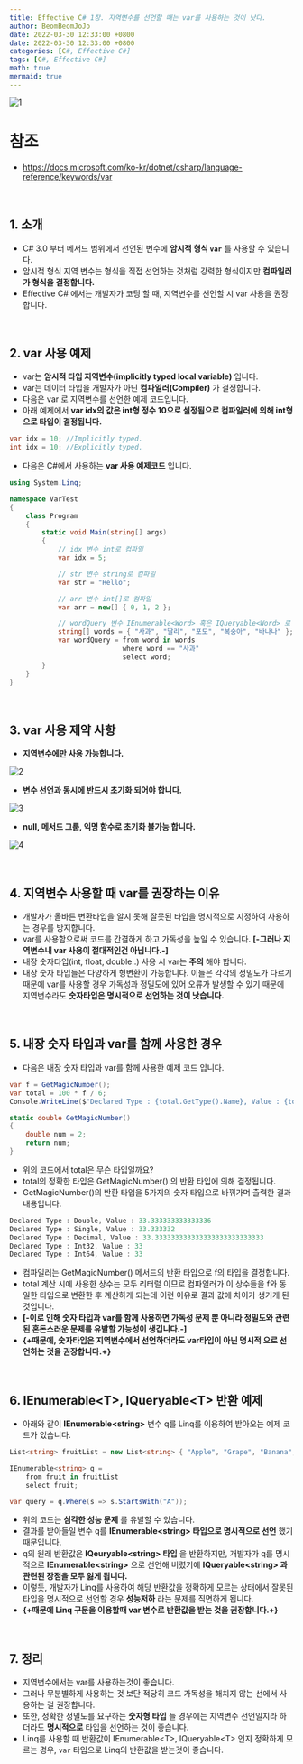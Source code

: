 ```yaml
---
title: Effective C# 1장. 지역변수를 선언할 때는 var를 사용하는 것이 낫다.
author: BeomBeomJoJo
date: 2022-03-30 12:33:00 +0800
date: 2022-03-30 12:33:00 +0800
categories: [C#, Effective C#]
tags: [C#, Effective C#]
math: true
mermaid: true
---
```


![1](https://user-images.githubusercontent.com/22911504/160802390-fd482e2b-172c-4db3-a5e8-de93ddf84ce0.png)

# **참조**
* https://docs.microsoft.com/ko-kr/dotnet/csharp/language-reference/keywords/var

<br>

## **1. 소개**
* C# 3.0 부터 메서드 범위에서 선언된 변수에 **암시적 형식 `var`** 를 사용할 수 있습니다.
* 암시적 형식 지역 변수는 형식을 직접 선언하는 것처럼 강력한 형식이지만 **컴파일러가 형식을 결정합니다.**
* Effective C# 에서는 개발자가 코딩 할 때, 지역변수를 선언할 시 var 사용을 권장합니다.

<br>

## **2. var 사용 예제**
* var는 **암시적 타입 지역변수(implicitly typed local variable)** 입니다.
* var는 데이터 타입을 개발자가 아닌 **컴파일러(Compiler)** 가 결정합니다.
* 다음은 var 로 지역변수를 선언한 예제 코드입니다.
* 아래 예제에서 **var idx의 값은 int형 정수 10으로 설정됨으로 컴파일러에 의해 int형으로 타입이 결정됩니다.**

```c#
var idx = 10; //Implicitly typed.
int idx = 10; //Explicitly typed.
```

* 다음은 C#에서 사용하는 **var 사용 예제코드** 입니다.

```c#
using System.Linq;

namespace VarTest
{
    class Program
    {
        static void Main(string[] args)
        {
            // idx 변수 int로 컴파일 
            var idx = 5;

            // str 변수 string로 컴파일
            var str = "Hello";

            // arr 변수 int[]로 컴파일
            var arr = new[] { 0, 1, 2 };

            // wordQuery 변수 IEnumerable<Word> 혹은 IQueryable<Word> 로 컴파일
            string[] words = { "사과", "딸리", "포도", "복숭아", "바나나" };
            var wordQuery = from word in words
                            where word == "사과"
                            select word;
        }
    }
}
```

<br>

## **3. var 사용 제약 사항**
* **지역변수에만 사용 가능합니다.**

![2](https://user-images.githubusercontent.com/22911504/160802423-139269fe-b869-49b6-b887-49e6d44ed395.png)

* **변수 선언과 동시에 반드시 초기화 되어야 합니다.**

![3](https://user-images.githubusercontent.com/22911504/160802432-f1bee428-b3f3-4f90-a46e-2fb8609192f4.png)

* **null, 메서드 그룹, 익명 함수로 초기화 불가능 합니다.**

![4](https://user-images.githubusercontent.com/22911504/160802448-d35d24d0-be20-4388-9d09-65b6daf0b1f0.png)

<br>

## **4. 지역변수 사용할 때 var를 권장하는 이유**
* 개발자가 올바른 변환타입을 알지 못해 잘못된 타입을 명시적으로 지정하여 사용하는 경우를 방지합니다.
* var를 사용함으로써 코드를 간결하게 하고 가독성을 높일 수 있습니다. **[-그러나 지역변수내 var 사용이 절대적인건 아닙니다.-]**
* 내장 숫자타입(int, float, double..) 사용 시 var는 **주의** 해야 합니다.
* 내장 숫자 타입들은 다양하게 형변환이 가능합니다. 이들은 각각의 정밀도가 다르기 때문에 var를 사용할 경우 가독성과 정밀도에 있어 오류가 발생할 수 있기 때문에 지역변수라도 **숫자타입은 명시적으로 선언하는 것이 낫습니다.**

<br>

## **5. 내장 숫자 타입과 var를 함께 사용한 경우**
* 다음은 내장 숫자 타입과 var를 함께 사용한 예제 코드 입니다.

```c#
var f = GetMagicNumber();
var total = 100 * f / 6;
Console.WriteLine($"Declared Type : {total.GetType().Name}, Value : {total}");

static double GetMagicNumber()
{
    double num = 2;
    return num;
}
```

* 위의 코드에서 total은 무슨 타입일까요?
* total의 정확한 타입은 GetMagicNumber() 의 반환 타입에 의해 결정됩니다.
* GetMagicNumber()의 반환 타입을 5가지의 숫자 타입으로 바꿔가며 출력한 결과 내용입니다.

```c#
Declared Type : Double, Value : 33.333333333333336
Declared Type : Single, Value : 33.333332
Declared Type : Decimal, Value : 33.333333333333333333333333333
Declared Type : Int32, Value : 33
Declared Type : Int64, Value : 33
```

* 컴파일러는 GetMagicNumber() 메서드의 반환 타입으로 f의 타입을 결정합니다.
* total 계산 시에 사용한 상수는 모두 리터럴 이므로 컴파일러가 이 상수들을 f와 동일한 타입으로 변환한 후 계산하게 되는데 이런 이유로 결과 값에 차이가 생기게 된 것입니다.
* **[-이로 인해 숫자 타입과 var를 함께 사용하면 가독성 문제 뿐 아니라 정밀도와 관련된 혼돈스러운 문제를 유발할 가능성이 생깁니다.-]**
* **{+때문에, 숫자타입은 지역변수에서 선언하더라도 var타입이 아닌 명시적 으로 선언하는 것을 권장합니다.+}**

<br>

## **6. IEnumerable\<T>, IQueryable\<T> 반환 예제**
* 아래와 같이 **IEnumerable\<string>** 변수 q를 Linq를 이용하여 받아오는 예제 코드가 있습니다.

```c#
List<string> fruitList = new List<string> { "Apple", "Grape", "Banana", "Orange", "Mango" };

IEnumerable<string> q =
    from fruit in fruitList
    select fruit;

var query = q.Where(s => s.StartsWith("A"));
```

* 위의 코드는 **심각한 성능 문제** 를 유발할 수 있습니다.
* 결과를 받아들일 변수 q를 **IEnumerable\<string> 타입으로 명시적으로 선언** 했기 때문입니다.
* q의 원래 반환값은 **IQeuryable\<string> 타입** 을 반환하지만, 개발자가 q를 명시적으로 **IEnumerable\<string>** 으로 선언해 버렸기에 **IQueryable\<string> 과 관련된 장점을 모두 잃게 됩니다.**
* 이렇듯, 개발자가 Linq를 사용하여 해당 반환값을 정확하게 모르는 상태에서 잘못된 타입을 명시적으로 선언할 경우 **성능저하** 라는 문제를 직면하게 됩니다.
* **{+때문에 Linq 구문을 이용할때 var 변수로 반환값을 받는 것을 권장합니다.+}**

<br>

## **7. 정리**
* 지역변수에서는 var를 사용하는것이 좋습니다.
* 그러나 무분별하게 사용하는 것 보단 적당히 코드 가독성을 해치지 않는 선에서 사용하는 걸 권장합니다.
* 또한, 정확한 정밀도를 요구하는 **숫자형 타입** 들 경우에는 지역변수 선언일지라 하더라도 **명시적으로** 타입을 선언하는 것이 좋습니다.
* Linq를 사용할 때 반환값이 IEnumerable\<T>, IQueryable\<T> 인지 정확하게 모르는 경우, `var` 타입으로 Linq의 반환값을 받는것이 좋습니다.